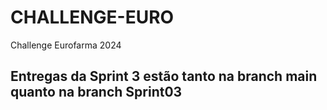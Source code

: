 # CHALLENGE-EURO
Challenge Eurofarma 2024

## Entregas da Sprint 3 estão tanto na branch main quanto na branch Sprint03
